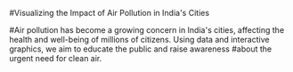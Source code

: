 #Visualizing the Impact of Air Pollution in India's Cities

#Air pollution has become a growing concern in India's cities, affecting the health and well-being of millions of citizens. Using data and interactive graphics, we aim to educate the public and raise awareness #about the urgent need for clean air. 
